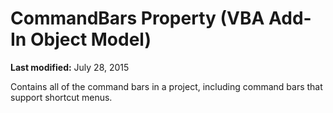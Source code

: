 
# CommandBars Property (VBA Add-In Object Model)

 **Last modified:** July 28, 2015


Contains all of the command bars in a project, including command bars that support shortcut menus.
